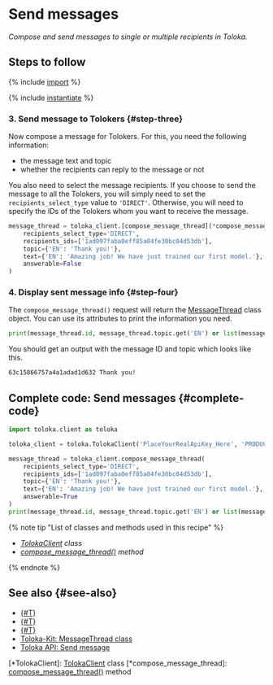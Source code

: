 # Send messages

_Compose and send messages to single or multiple recipients in Toloka._

## Steps to follow

{% include [import](../_includes/recipes/import.md) %}

{% include [instantiate](../_includes/recipes/instantiate.md) %}

### 3. Send message to Tolokers {#step-three}

Now compose a message for Tolokers. For this, you need the following information:

- the message text and topic
- whether the recipients can reply to the message or not

You also need to select the message recipients. If you choose to send the message to all the Tolokers, you will simply need to set the `recipients_select_type` value to `'DIRECT'`. Otherwise, you will need to specify the IDs of the Tolokers whom you want to receive the message.

```python
message_thread = toloka_client.[compose_message_thread](*compose_message_thread)(
    recipients_select_type='DIRECT',
    recipients_ids=['1ad097faba0eff85a04fe30bc04d53db'],
    topic={'EN': 'Thank you!'},
    text={'EN': 'Amazing job! We have just trained our first model.'},
    answerable=False
)
```

### 4. Display sent message info {#step-four}

The `compose_message_thread()` request will return the [MessageThread](../reference/toloka.client.message_thread.MessageThread.md) class object. You can use its attributes to print the information you need.

```python
print(message_thread.id, message_thread.topic.get('EN') or list(message_thread.topic.values())[0])
```

You should get an output with the message ID and topic which looks like this.

```bash
63c15866757a4a1adad1d632 Thank you!
```

## Complete code: Send messages {#complete-code}

```python
import toloka.client as toloka

toloka_client = toloka.TolokaClient('PlaceYourRealApiKey_Here', 'PRODUCTION')

message_thread = toloka_client.compose_message_thread(
    recipients_select_type='DIRECT',
    recipients_ids=['1ad097faba0eff85a04fe30bc04d53db'],
    topic={'EN': 'Thank you!'},
    text={'EN': 'Amazing job! We have just trained our first model.'},
    answerable=True
)
print(message_thread.id, message_thread.topic.get('EN') or list(message_thread.topic.values())[0])
```

{% note tip "List of classes and methods used in this recipe" %}

- _[TolokaClient](../reference/toloka.client.TolokaClient.md) class_
- _[compose_message_thread()](../reference/toloka.client.TolokaClient.compose_message_thread.md) method_

{% endnote %}

## See also {#see-also}

- [{#T}](../../guide/concepts/overview.md)
- [{#T}](learn-basics.md)
- [{#T}](use-cases.md)
- [Toloka-Kit: MessageThread class](../reference/toloka.client.message_thread.MessageThread.md)
- [Toloka API: Send message](https://toloka.ai/docs/api/api-reference/#post-/message-threads/compose)

[*TolokaClient]: [TolokaClient](../reference/toloka.client.TolokaClient.md) class
[*compose_message_thread]: [compose_message_thread()](../reference/toloka.client.TolokaClient.compose_message_thread.md) method